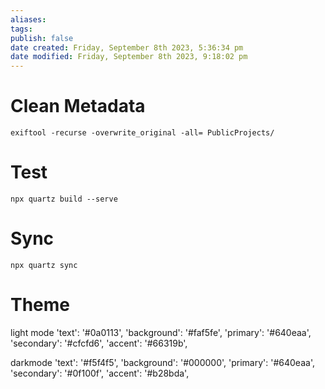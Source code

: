```yaml
---
aliases: 
tags: 
publish: false
date created: Friday, September 8th 2023, 5:36:34 pm
date modified: Friday, September 8th 2023, 9:18:02 pm
---
```

# Clean Metadata

``` Temp-arch
exiftool -recurse -overwrite_original -all= PublicProjects/
```

# Test
``` Temp-arch
npx quartz build --serve
```

# Sync
``` Temp-arch
npx quartz sync
```

# Theme
light mode
'text': '#0a0113',
'background': '#faf5fe',
'primary': '#640eaa',
'secondary': '#cfcfd6',
'accent': '#66319b',

darkmode
'text': '#f5f4f5',
'background': '#000000',
'primary': '#640eaa',
'secondary': '#0f100f',
'accent': '#b28bda',